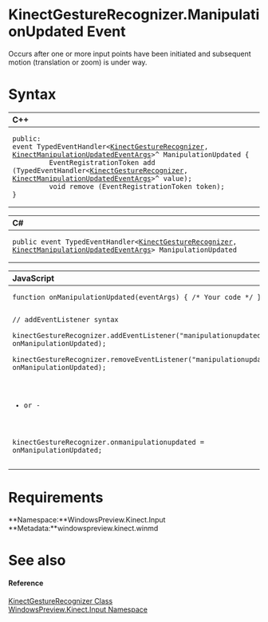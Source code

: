 KinectGestureRecognizer.ManipulationUpdated Event  
=================================================  

Occurs after one or more input points have been initiated and subsequent motion (translation or zoom) is under way.<span id="syntaxSection"></span>

Syntax  
======  

<table>
<colgroup>
<col width="100%" />
</colgroup>
<thead>
<tr class="header">
<th align="left">C++</th>
</tr>
</thead>
<tbody>
<tr class="odd">
<td align="left"><pre><code>public:  
event TypedEventHandler&lt;<a href="../../KinectGestureRecognizer.md">KinectGestureRecognizer</a>, <a href="../../KinectManipulationUpdatedE.md">KinectManipulationUpdatedEventArgs</a>&gt;^ ManipulationUpdated {  
         EventRegistrationToken add (TypedEventHandler&lt;<a href="../../KinectGestureRecognizer.md">KinectGestureRecognizer</a>, <a href="../../KinectManipulationUpdatedE.md">KinectManipulationUpdatedEventArgs</a>&gt;^ value);  
         void remove (EventRegistrationToken token);  
}</code></pre></td>
</tr>
</tbody>
</table>

<table>
<colgroup>
<col width="100%" />
</colgroup>
<thead>
<tr class="header">
<th align="left">C#</th>
</tr>
</thead>
<tbody>
<tr class="odd">
<td align="left"><pre><code>public event TypedEventHandler&lt;<a href="../../KinectGestureRecognizer.md">KinectGestureRecognizer</a>, <a href="../../KinectManipulationUpdatedE.md">KinectManipulationUpdatedEventArgs</a>&gt; ManipulationUpdated</code></pre></td>
</tr>
</tbody>
</table>

<table>
<colgroup>
<col width="100%" />
</colgroup>
<thead>
<tr class="header">
<th align="left">JavaScript</th>
</tr>
</thead>
<tbody>
<tr class="odd">
<td align="left"><pre><code>function onManipulationUpdated(eventArgs) { /* Your code */ }  

// addEventListener syntax  
kinectGestureRecognizer.addEventListener(&quot;manipulationupdated&quot;, onManipulationUpdated);  
kinectGestureRecognizer.removeEventListener(&quot;manipulationupdated&quot;, onManipulationUpdated);  

- or -  

kinectGestureRecognizer.onmanipulationupdated = onManipulationUpdated;</code></pre></td>
</tr>
</tbody>
</table>

<span id="requirements"></span>

Requirements  
============  

**Namespace:**WindowsPreview.Kinect.Input  
**Metadata:**windowspreview.kinect.winmd  

<span id="ID4EX"></span>

See also  
========  

<span id="ID4EZ"></span>
#### Reference  

[KinectGestureRecognizer Class](../../KinectGestureRecognizer.md)  
 [WindowsPreview.Kinect.Input Namespace](../../../Kinect.Input.md)  



<!--Please do not edit the data in the comment block below.-->
<!--
TOCTitle : ManipulationUpdated Event
RLTitle : KinectGestureRecognizer.ManipulationUpdated Event
KeywordK : ManipulationUpdated event
KeywordK : KinectGestureRecognizer.ManipulationUpdated event
KeywordF : WindowsPreview.Kinect.Input.KinectGestureRecognizer.ManipulationUpdated
KeywordF : KinectGestureRecognizer.ManipulationUpdated
KeywordF : ManipulationUpdated
KeywordF : WindowsPreview.Kinect.Input.KinectGestureRecognizer.ManipulationUpdated
KeywordA : E:WindowsPreview.Kinect.Input.KinectGestureRecognizer.ManipulationUpdated
AssetID : E:WindowsPreview.Kinect.Input.KinectGestureRecognizer.ManipulationUpdated
Locale : en-us
CommunityContent : 1
APIType : Managed
APILocation : windowspreview.kinect.winmd
APIName : WindowsPreview.Kinect.Input.KinectGestureRecognizer.ManipulationUpdated
TargetOS : Windows
TopicType : kbSyntax
DevLang : VB
DevLang : CSharp
DevLang : JavaScript
DevLang : C++
DocSet : K4Wv2
ProjType : K4Wv2Proj
Technology : Kinect for Windows
Product : Kinect for Windows SDK v2
productversion : 20
-->
